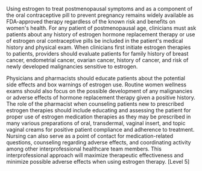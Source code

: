 Using estrogen to treat postmenopausal symptoms and as a component of the oral contraceptive pill to prevent pregnancy remains widely available as FDA-approved therapy regardless of the known risk and benefits on women's health. For any patient of postmenopausal age, clinicians must ask patients about any history of estrogen hormone replacement therapy or use of estrogen oral contraceptive pills be included in the patient's medical history and physical exam. When clinicians first initiate estrogen therapies to patients, providers should evaluate patients for family history of breast cancer, endometrial cancer, ovarian cancer, history of cancer, and risk of newly developed malignancies sensitive to estrogen.

Physicians and pharmacists should educate patients about the potential side effects and box warnings of estrogen use. Routine women wellness exams should also focus on the possible development of any malignancies or adverse effects of hormone replacement therapy given a positive history. The role of the pharmacist when counseling patients new to prescribed estrogen therapies should include educating and assessing the patient for proper use of estrogen medication therapies as they may be prescribed in many various preparations of oral, transdermal, vaginal insert, and topic vaginal creams for positive patient compliance and adherence to treatment. Nursing can also serve as a point of contact for medication-related questions, counseling regarding adverse effects, and coordinating activity among other interprofessional healthcare team members. This interprofessional approach will maximize therapeutic effectiveness and minimize possible adverse effects when using estrogen therapy. [Level 5]
